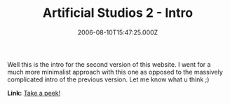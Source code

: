 ﻿---
coverImage: /images/fallback-post-header.png
date: '2006-08-10T15:47:25.000Z'
tags: []
title: Artificial Studios 2 - Intro
oldUrl: /flash/artificial-studios-2-intro
---

Well this is the intro for the second version of this website. I went for a much more minimalist approach with this one as opposed to the massively complicated intro of the previous version. Let me know what u think ;)

**Link:** [Take a peek!](https://www.mikecann.blog/ArtificialStudios2/index.html)
